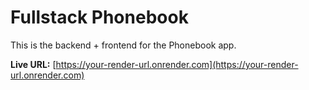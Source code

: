 # Fullstack Phonebook

This is the backend + frontend for the Phonebook app.

**Live URL:** [https://your-render-url.onrender.com](https://your-render-url.onrender.com)
